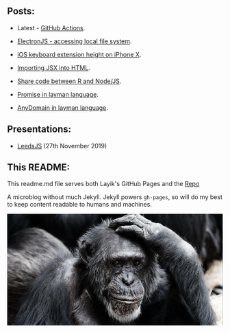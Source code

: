 Posts:
- 
* Latest - [GitHub Actions](https://layik.github.io/ghactions).

* [ElectronJS - accessing local file system](https://layik.github.io/electronjsfiles).
* [iOS keyboard extension height on iPhone X](https://layik.github.io/iOSkb).
* [Importing JSX into HTML](https://layik.github.io/htmljsx).
* [Share code between R and Node/JS](https://layik.github.io/sharedjs).
* [Promise in layman language](https://layik.github.io/jspromise).
* [AnyDomain in layman language](https://layik.github.io/anydomain).


Presentations:
-
* [LeedsJS](https://layik.github.io/presentations/leedsjs/slides.html) (27th November 2019)

This README:
- 

This readme.md file serves both Layik's GitHub Pages and the [Repo](https://github.com/layik/layik.github.io)


A microblog without much Jekyll. Jekyll powers `gh-pages`, so will do my best to keep content readable to humans and machines.

![Image from PixaBay](/images/pixabay.png)
